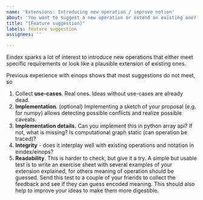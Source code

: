 ```yaml
---
name: 'Extensions: Introducing new operation / improve notion'
about: 'You want to suggest a new operation or extend an existing one? '
title: "[Feature suggestion]"
labels: feature suggestion
assignees: ''

---
```


Eindex sparks a lot of interest to introduce new operations that either meet specific requirements or look like a plausible extension of existing ones.

Previous experience with einops shows that most suggestions do not meet, so 

1. Collect **use-cases**. Real ones. Ideas without use-cases are already dead.
2. **Implementation**. (optional) Implementing a sketch of your proposal (e.g. for numpy) allows detecting possible conflicts and realize possible caveats.
3. **Implementation details.** Can you implement this in python array api? If not, what is missing? Is computational graph static (can operation be traced)? 
4. **Integrity** - does it interplay well with existing operations and notation in eindex/einops?
5. **Readability**. This is harder to check, but give it a try. A simple but usable test is to write an exercise sheet with several examples of your extension explained, for others meaning of operation should be guessed. Send this test to a couple of your friends to collect the feedback and see if they can guess encoded meaning. This should also help to improve your ideas to make them more digestible.